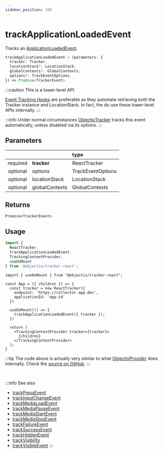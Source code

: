 ```yaml
---
sidebar_position: 100
---
```


# trackApplicationLoadedEvent

Tracks an [ApplicationLoadedEvent](/taxonomy/reference/events/ApplicationLoadedEvent.md).

```ts
trackApplicationLoadedEvent = (parameters: {
  tracker: Tracker,
  locationStack?: LocationStack;
  globalContexts?: GlobalContexts;
  options?: TrackEventOptions,
}) => Promise<TrackerEvent>
```

:::caution
This is a lower-level API.   

[Event Tracking Hooks](/tracking/react/api-reference/eventTrackers/overview.md) are preferable as they automate retrieving both the Tracker instance and LocationStack. In fact, the do use these lower-level APIs internally.
:::

:::info
Under normal circumstances [ObjectivTracker](/tracking/react/api-reference/providers/ObjectivProvider.md) tracks this event automatically, unless disabled via its options.
:::

## Parameters
|          |                | type              |
|:--------:|:---------------|:------------------|
| required | **tracker**    | ReactTracker      |
| optional | options        | TrackEventOptions |
| optional | locationStack  | LocationStack     |
| optional | globalContexts | GlobalContexts    |

## Returns
`Promise<TrackerEvent>`

## Usage
```ts
import { 
  ReactTracker,
  trackApplicationLoadedEvent, 
  TrackingContextProvider, 
  useOnMount
} from '@objectiv/tracker-react';
```

```tsx
import { useOnMount } from "@objectiv/tracker-react";

const App = ({ children }) => {
  const tracker = new ReactTracker({
    endpoint: 'https://collector.app.dev',
    applicationId: 'app-id'
  })

  useOnMount(() => {
    trackApplicationLoadedEvent({ tracker });
  })

  return (
    <TrackingContextProvider tracker={tracker}>
      {children}
    </TrackingContextProvider>
  );
}
```

:::tip
The code above is actually very similar to what [ObjectivProvider](/tracking/react/api-reference/providers/ObjectivProvider.md) does internally. Check the [source on GitHub](https://github.com/objectiv/objectiv-analytics/blob/main/tracker/trackers/react/src/providers/ObjectivProvider.tsx).
:::

<br />

:::info See also
- [trackPressEvent](/tracking/react/api-reference/eventTrackers/trackPressEvent.md)
- [trackInputChangeEvent](/tracking/react/api-reference/eventTrackers/trackInputChangeEvent.md)
- [trackMediaLoadEvent](/tracking/react/api-reference/eventTrackers/trackMediaLoadEvent.md)
- [trackMediaPauseEvent](/tracking/react/api-reference/eventTrackers/trackMediaPauseEvent.md)
- [trackMediaStartEvent](/tracking/react/api-reference/eventTrackers/trackMediaStartEvent.md)
- [trackMediaStopEvent](/tracking/react/api-reference/eventTrackers/trackMediaStopEvent.md)
- [trackFailureEvent](/tracking/react/api-reference/eventTrackers/trackFailureEvent.md)
- [trackSuccessEvent](/tracking/react/api-reference/eventTrackers/trackSuccessEvent.md)
- [trackHiddenEvent](/tracking/react/api-reference/eventTrackers/trackHiddenEvent.md)
- [trackVisibility](/tracking/react/api-reference/eventTrackers/trackVisibility.md)
- [trackVisibleEvent](/tracking/react/api-reference/eventTrackers/trackVisibleEvent.md)
:::
